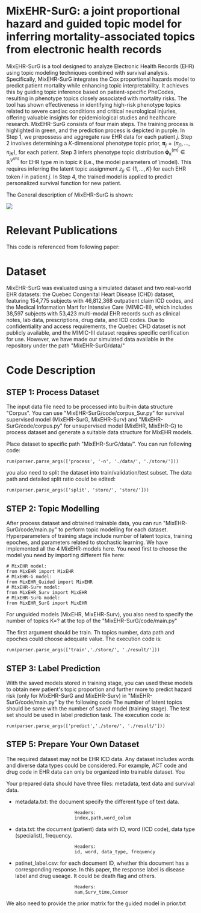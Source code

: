 # MixEHR-SurG: a joint proportional hazard and guided topic model for inferring mortality-associated topics from electronic health records

MixEHR-SurG is a tool designed to analyze Electronic Health Records (EHR) using topic modeling techniques combined with survival analysis. Specifically, MixEHR-SurG integrates the Cox proportional hazards model to predict patient mortality while enhancing topic interpretability. It achieves this by guiding topic inference based on patient-specific PheCodes, resulting in phenotype topics closely associated with mortality risks. The tool has shown effectiveness in identifying high-risk phenotype topics related to severe cardiac conditions and critical neurological injuries, offering valuable insights for epidemiological studies and healthcare research. MixEHR-SurG consists of four main steps. The training process is highlighted in green, and the prediction process is depicted in purple. In Step 1, we prepossess and aggregate raw EHR data for each patient $j$.  Step 2 involves determining a $K$-dimensional phenotype topic prior, $\boldsymbol{\uppi}_j = (\pi_{j1}, \ldots, \pi_{jK})$, for each patient. Step 3 infers phenotype topic distribution $\boldsymbol{\upphi}_k^{(m)} \in \mathbb{R}^{V^{(m)}}$ for EHR type $m$ in topic $k$ (i.e., the model parameters of \model). This requires inferring the latent topic assignment $z_{ji}\in\{1,\ldots,K\}$ for each EHR token $i$ in patient $j$. In Step 4, the trained model is applied to predict personalized survival function for new patient. 

The General description of MixEHR-SurG is shown:


<img src="https://github.com/li-lab-mcgill/MixEHR-SurG/model_gen.pdf">



# Relevant Publications

This code is referenced from following paper:

>

# Dataset

MixEHR-SurG was evaluated using a simulated dataset and two real-world EHR datasets: the Quebec Congenital Heart Disease (CHD) dataset, featuring 154,775 subjects with 46,812,368 outpatient claim ICD codes, and the Medical Information Mart for Intensive Care (MIMIC-III), which includes 38,597 subjects with 53,423 multi-modal EHR records such as clinical notes, lab data, prescriptions, drug data, and ICD codes. Due to confidentiality and access requirements, the Quebec CHD dataset is not publicly available, and the MIMIC-III dataset requires specific certification for use. However, we have made our simulated data available in the repository under the path "MixEHR-SurG/data/"

# Code Description

## STEP 1: Process Dataset

The input data file need to be processed into built-in data structure "Corpus". You can use "MixEHR-SurG/code/corpus_Sur.py" for survival supervised model (MixEHR-SurG, MixEHR-Surv) and "MixEHR-SurG/code/corpus.py" for unsupervised model (MixEHR, MixEHR-G) to process dataset and generate a suitable data structure for MixEHR models.

Place dataset to specific path "MixEHR-SurG/data/". You can run following code:

    run(parser.parse_args(['process', '-n', './data/', './store/']))
    
you also need to split the dataset into train/validation/test subset. The data path and detailed split ratio could be edited:
    
    run(parser.parse_args(['split', 'store/', 'store/']))

## STEP 2: Topic Modelling

After process dataset and obtained trainable data, you can run "MixEHR-SurG/code/main.py" to perform topic modelling for each dataset. 
Hyperparameters of training stage include number of latent topics,  training epoches, and parameters related to stochastic learning. We have implemented all the 4 MixEHR-models here. You need first to choose the model you need by importing different file here:

    # MixEHR model:
    from MixEHR import MixEHR
    # MixEHR-G model:
    from MixEHR_Guided import MixEHR
    # MixEHR-Surv model:
    from MixEHR_Surv import MixEHR
    # MixEHR-SurG model:
    from MixEHR_SurG import MixEHR
For unguided models (MixEHR, MixEHR-Surv), you also need to specify the number of topics K=? at the top of the "MixEHR-SurG/code/main.py"

The first argument should be train. Th topics number, data path and epoches could choose adequate value. The execution code is:

    run(parser.parse_args(['train','./store/', './result/']))
    

## STEP 3: Label Prediction

With the saved models stored in training stage, you can used these models to obtain new patient's topic proportion and further more to predict hazard risk (only for MixEHR-SurG and MixEHR-Surv) in "MixEHR-SurG/code/main.py" by the following code
The number of latent topics should be same with the number of saved model (training stage). 
The test set should be used in label prediction task. The execution code is:

    run(parser.parse_args(['predict','./store/', './result/']))
    

## STEP 5: Prepare Your Own Dataset

The required dataset may not be EHR ICD data. Any dataset includes words and diverse data types could be considered. 
For example, ACT code and drug code in EHR data can only be organized into trainable dataset. You 

Your prepared data should have three files: metadata, text data and survival data.
- metadata.txt: the document specify the different type of text data.

                            Headers:
                            index,path,word_colum 

- data.txt: the document (patient) data with ID, word (ICD code), data type (specialist), frequency.

                            Headers:
                            id, word, data_type, frequency 


- patinet_label.csv: for each document ID, whether this document has a corresponding response. In this paper, the response label is disease label and drug useage. It could be death flag and others. 

                            Headers:
                            nam,Surv_time,Censor


We also need to provide the prior matrix for the guided model in prior.txt

                            






